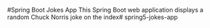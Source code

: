 #Spring Boot Jokes App
This Spring Boot web application displays a random Chuck Norris joke on the index# spring5-jokes-app
